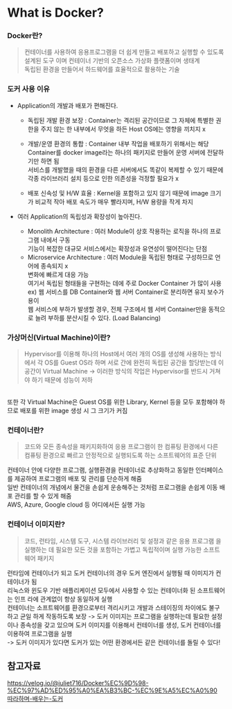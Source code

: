 # What is Docker?

### Docker란?
> 컨테이너를 사용하여 응용프로그램을 더 쉽게 만들고 배포하고 실행할 수 있도록
설계된 도구 이며 컨테이너 기반의 오픈소스 가상화 플랫폼이며 생태계
</br> 독립된 환경을 만들어서 하드웨어를 효율적으로 활용하는 기술

### 도커 사용 이유
- Application의 개발과 배포가 편해진다.
  - 독립된 개발 환경 보장
: Container는 격리된 공간이므로 그 자체에 특별한 권한을 주지 않는 한
내부에서 무엇을 하든 Host OS에는 영향을 끼치지 x
  - 개발/운영 환경의 통합
 : Container 내부 작업을 배포하기 위해서는 해당 Container를 docker image라는 하나의 패키지로 만들어 운영 서버에 전달하기만 하면 됨</br>
서비스를 개발했을 때의 환경을 다른 서버에서도 똑같이 복제할 수 있기 때문에
각종 라이브러리 설치 등으로 인한 의존성을 걱정할 필요가 x  

  - 배포 신속성 및 H/W 효율
: Kernel을 포함하고 있지 않기 때문에 image 크기가 비교적 작아
배포 속도가 매우 빨라지며, H/W 용량을 작게 차지


- 여러 Application의 독립성과 확장성이 높아진다.
  - Monolith Architecture
 : 여러 Module이 상호 작용하는 로직을 하나의 프로그램 내에서 구동</br>
기능이 복잡한 대규모 서비스에서는 확장성과 유연성이 떨어진다는 단점
  - Microservice Architecture
: 여러 Module을 독립된 형태로 구성하므로 언어에 종속되지 x</br>
변화에 빠르게 대응 가능</br>
여기서 독립된 형태들을 구현하는 데에 주로 Docker Container 가 많이 사용</br>
 ex) 웹 서비스를 DB Container와 웹 서버 Container로 분리하면 유지 보수가 용이</br>
  웹 서비스에 부하가 발생할 경우, 전체 구조에서 웹 서버 Container만을
  동적으로 늘려 부하를 분산시킬 수 있다. (Load Balancing)

### 가상머신(Virtual Machine)이란?
> Hypervisor를 이용해 하나의 Host에서 여러 개의 OS를 생성해 사용하는 방식에서 각 OS를 Guest OS라 하며 서로 간에 완전히 독립된 공간을 할당받는데 이 공간이 Virtual Machine
-> 이러한 방식의 작업은 Hypervisor를 반드시 거쳐야 하기 때문에 성능이 저하
</br>
또한 각 Virtual Machine은 Guest OS를 위한 Library, Kernel 등을 모두 포함해야 하므로
배포를 위한 image 생성 시 그 크기가 커짐

### 컨테이너란?
>코드와 모든 종속성을 패키지화하여 응용 프로그램이
한 컴퓨팅 환경에서 다른 컴퓨팅 환경으로 빠르고 안정적으로 실행되도록 하는
소프트웨어의 표준 단위

컨테이너 안에 다양한 프로그램, 실행환경을 컨테이너로 추상화하고 동일한 인터페이스를 제공하여 프로그램의 배포 및 관리를 단순하게 해줌 </br>
일반 컨테이너의 개념에서 물건을 손쉽게 운송해주는 것처럼
프로그램을 손쉽게 이동 배포 관리를 할 수 있게 해줌</br>
AWS, Azure, Google cloud 등
어디에서든 실행 가능

### 컨테이너 이미지란?
> 코드, 런타임, 시스템 도구, 시스템 라이브러리 및 설정과 같은 응용 프로그램
을 실행하는 데 필요한 모든 것을 포함하는 가볍고 독립적이며 실행 가능한 소프트웨어 패키지

런타임에 컨테이너가 되고 도커 컨테이너의 경우 도커 엔진에서 실행될
때 이미지가 컨테이너가 됨 </br> 
리눅스와 윈도우 기반 애플리케이션 모두에서 사용할 수 있는 컨테이너화 된 소프트웨어는 인프
라에 관계없이 항상 동일하게 실행</br>
컨테이너는 소프트웨어를 환경으로부터 격리시키고 개발과 스테이징의 차이에도 불구하고 균일
하게 작동하도록 보장
-> 도커 이미지는 프로그램을 실행하는데 필요한 설정이나 종속성을 갖고 있으며 도커 이미지를 이용해서 컨테이너를 생성, 도커 컨테이너를 이용하여 프로그램을 실행 </br>
-> 도커 이미지가 있다면 도커가 있는 어떤 환경에서든 같은 컨테이너를 돌릴 수 있다!

## 참고자료
https://velog.io/@iuliet716/Docker%EC%9D%98-%EC%97%AD%ED%95%A0%EA%B3%BC-%EC%9E%A5%EC%A0%90</br>
[따라하며-배우는-도커](https://www.inflearn.com/course/%EB%94%B0%EB%9D%BC%ED%95%98%EB%A9%B0-%EB%B0%B0%EC%9A%B0%EB%8A%94-%EB%8F%84%EC%BB%A4-ci/dashboard)